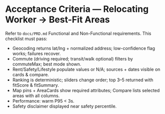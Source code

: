 # Acceptance Criteria — Relocating Worker → Best-Fit Areas

Refer to `docs/PRD.md` Functional and Non-Functional requirements. This checklist must pass:

- Geocoding returns lat/lng + normalized address; low-confidence flag works; failures recover.
- Commute (driving required; transit/walk optional) filters by commuteMax; best mode shown.
- Rent/Safety/Lifestyle populate values or N/A; sources + dates visible on cards & compare.
- Ranking is deterministic; sliders change order; top 3–5 returned with fitScore & fitSummary.
- Map pins + AreaCards show required attributes; Compare lists selected areas with all columns.
- Performance: warm P95 < 3s.
- Safety disclaimer displayed near safety percentile.
